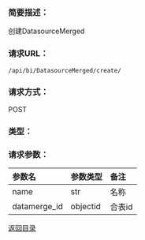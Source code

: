 ### **简要描述：**

创建DatasourceMerged

### **请求URL：**

`/api/bi/DatasourceMerged/create/`

### **请求方式：**

POST

### **类型：**


### **请求参数：**

|参数名|参数类型|备注|
|:--|:--|:--|
|name|str|名称|
|datamerge_id|objectid|合表id|

[返回目录](../base.md)

